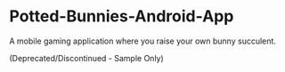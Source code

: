 # Potted-Bunnies-Android-App
A mobile gaming application where you raise your own bunny succulent.

(Deprecated/Discontinued - Sample Only)

